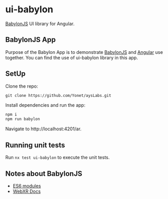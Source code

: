 # ui-babylon

[BabylonJS](https://www.babylonjs.com/?WT.mc_id=ayslabs-github-ayyonet) UI library for Angular.

## BabylonJS App

Purpose of the Babylon App is to demonstrate [BabylonJS](https://www.babylonjs.com/?WT.mc_id=ayslabs-github-ayyonet) and [Angular](https://angular.io/) use together. You can find the use of ui-babylon library in this app.

## SetUp

Clone the repo:

```git
git clone https://github.com/Yonet/aysLabs.git
```

Install dependencies and run the app:

```powershell
npm i
npm run babylon
```

Navigate to http://localhost:4201/ar.

## Running unit tests

Run `nx test ui-babylon` to execute the unit tests.

## Notes about BabylonJS

* [ES6 modules](https://doc.babylonjs.com/features/es6_support#available-packages)
* [WebXR Docs](https://doc.babylonjs.com/how_to/webxr)
